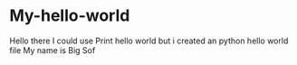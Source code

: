 # My-hello-world
Hello there
I could use Print hello world but i created an python hello world file
My name is Big Sof
